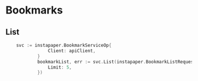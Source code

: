 # Bookmarks

## List

```go
	svc := instapaper.BookmarkServiceOp{
				Client: apiClient,
			}
			bookmarkList, err := svc.List(instapaper.BookmarkListRequestParams{
				Limit: 5,
			})
```